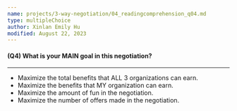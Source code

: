 ```yaml
---
name: projects/3-way-negotiation/04_readingcomprehension_q04.md
type: multipleChoice
author: Xinlan Emily Hu
modified: August 22, 2023
---
```


#### (Q4) What is your MAIN goal in this negotiation?

---

- Maximize the total benefits that ALL 3 organizations can earn.
- Maximize the benefits that MY organization can earn.
- Maximize the amount of fun in the negotiation.
- Maximize the number of offers made in the negotiation.